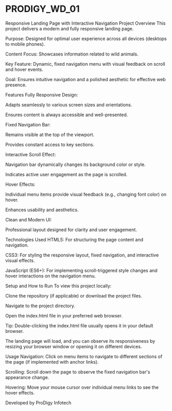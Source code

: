 # PRODIGY_WD_01
Responsive Landing Page with Interactive Navigation
Project Overview
This project delivers a modern and fully responsive landing page.

Purpose: Designed for optimal user experience across all devices (desktops to mobile phones).

Content Focus: Showcases information related to wild animals.

Key Feature: Dynamic, fixed navigation menu with visual feedback on scroll and hover events.

Goal: Ensures intuitive navigation and a polished aesthetic for effective web presence.

Features
Fully Responsive Design:

Adapts seamlessly to various screen sizes and orientations.

Ensures content is always accessible and well-presented.

Fixed Navigation Bar:

Remains visible at the top of the viewport.

Provides constant access to key sections.

Interactive Scroll Effect:

Navigation bar dynamically changes its background color or style.

Indicates active user engagement as the page is scrolled.

Hover Effects:

Individual menu items provide visual feedback (e.g., changing font color) on hover.

Enhances usability and aesthetics.

Clean and Modern UI:

Professional layout designed for clarity and user engagement.

Technologies Used
HTML5: For structuring the page content and navigation.

CSS3: For styling the responsive layout, fixed navigation, and interactive visual effects.

JavaScript (ES6+): For implementing scroll-triggered style changes and hover interactions on the navigation menu.

Setup and How to Run
To view this project locally:

Clone the repository (if applicable) or download the project files.

Navigate to the project directory.

Open the index.html file in your preferred web browser.

Tip: Double-clicking the index.html file usually opens it in your default browser.

The landing page will load, and you can observe its responsiveness by resizing your browser window or opening it on different devices.

Usage
Navigation: Click on menu items to navigate to different sections of the page (if implemented with anchor links).

Scrolling: Scroll down the page to observe the fixed navigation bar's appearance change.

Hovering: Move your mouse cursor over individual menu links to see the hover effects.

Developed by
ProDigy Infotech
